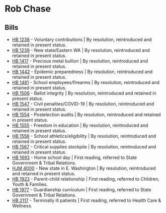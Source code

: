 # Rob Chase
## Bills
* [HB 1238](/bill/2021-22/hb/1238/) - Voluntary contributions | By resolution, reintroduced and retained in present status.
* [HB 1239](/bill/2021-22/hb/1239/) - New state/Eastern WA | By resolution, reintroduced and retained in present status.
* [HB 1417](/bill/2021-22/hb/1417/) - Precious metal bullion | By resolution, reintroduced and retained in present status.
* [HB 1442](/bill/2021-22/hb/1442/) - Epidemic preparedness | By resolution, reintroduced and retained in present status.
* [HB 1481](/bill/2021-22/hb/1481/) - School employees/firearms | By resolution, reintroduced and retained in present status.
* [HB 1506](/bill/2021-22/hb/1506/) - Ballot integrity | By resolution, reintroduced and retained in present status.
* [HB 1547](/bill/2021-22/hb/1547/) - Civil penalties/COVID-19 | By resolution, reintroduced and retained in present status.
* [HB 1554](/bill/2021-22/hb/1554/) - Postelection audits | By resolution, reintroduced and retained in present status.
* [HB 1555](/bill/2021-22/hb/1555/) - Freedom in education | By resolution, reintroduced and retained in present status.
* [HB 1556](/bill/2021-22/hb/1556/) - School athletics/eligibility | By resolution, reintroduced and retained in present status.
* [HB 1567](/bill/2021-22/hb/1567/) - Critical supplies stockpile | By resolution, reintroduced and retained in present status.
* [HB 1693](/bill/2021-22/hb/1693/) - Home school day | First reading, referred to State Government & Tribal Relations.
* [HJM 4000](/bill/2021-22/hjm/4000/) - New state in E. Washington | By resolution, reintroduced and retained in present status.
* [HB 1923](/bill/2021-22/hb/1923/) - Parent-child relationship | First reading, referred to Children, Youth & Families.
* [HB 1977](/bill/2021-22/hb/1977/) - Guardianship curriculum | First reading, referred to State Government & Tribal Relations.
* [HB 2117](/bill/2021-22/hb/2117/) - Terminally ill patients | First reading, referred to Health Care & Wellness.
